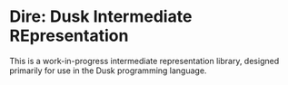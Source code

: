 # Dire: Dusk Intermediate REpresentation
This is a work-in-progress intermediate representation library, designed primarily for use in the Dusk programming language.